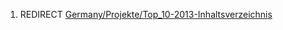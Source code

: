 1.  REDIRECT
    [Germany/Projekte/Top_10-2013-Inhaltsverzeichnis](Germany/Projekte/Top_10-2013-Inhaltsverzeichnis "wikilink")